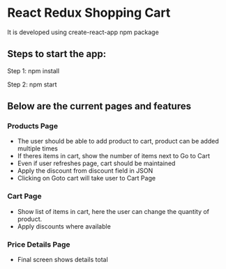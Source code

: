 # React Redux Shopping Cart
It is developed using create-react-app npm package

## Steps to start the app:
Step 1:
npm install

Step 2:
npm start


## Below are the current pages and features

### Products Page

* The user should be able to add product to cart, product can be added multiple times
* If theres items in cart, show the number of items next to Go to Cart
* Even if user refreshes page, cart should be maintained
* Apply the discount from discount field in JSON
* Clicking on Goto cart will take user to Cart Page

### Cart Page

* Show list of items in cart, here the user can change the quantity of product.
* Apply discounts where available

### Price Details Page
* Final screen shows details total
